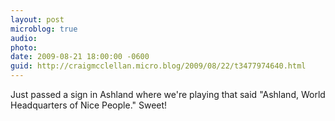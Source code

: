```yaml
---
layout: post
microblog: true
audio: 
photo: 
date: 2009-08-21 18:00:00 -0600
guid: http://craigmcclellan.micro.blog/2009/08/22/t3477974640.html
---
```

Just passed a sign in Ashland where we're playing that said "Ashland, World Headquarters of Nice People." Sweet!
